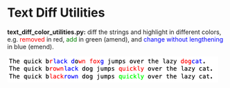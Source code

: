 # Text Diff Utilities

<p>
  <strong>text_diff_color_utilities.py:</strong> diff the strings and highlight in different colors, 
  e.g. <span style="color: red;">removed</span> in red, 
  <span style="color: green;">add</span> in green (amend), 
  and <span style="color: blue;">change without lengthening</span> in blue (emend).
</p>


![text_diff_color_utilities](text_diff_color_utilities.png)